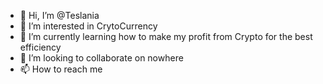 - 👋 Hi, I’m @Teslania
- 👀 I’m interested in CrytoCurrency
- 🌱 I’m currently learning how to make my profit from Crypto for the best efficiency
- 💞️ I’m looking to collaborate on nowhere
- 📫 How to reach me 

<!---
Teslania/Teslania is a ✨ special ✨ repository because its `README.md` (this file) appears on your GitHub profile.
You can click the Preview link to take a look at your changes.
--->
